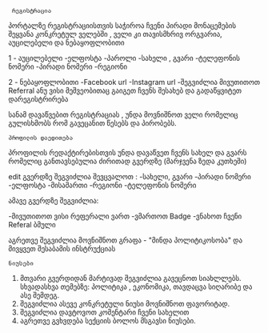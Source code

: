     რეგისტრაციაპორტალზე რეგისტრაციისთვის საჭიროა ჩვენი პირადი მონაცემების შეყვანა კონკრეტულ ველებში , ველი კი თავისმხრივ ორგვარია, აუცილებელი და ნებაყოფლობითი1 - აუცილებელი-ელფოსტა-პაროლი-სახელი , გვარი-ტელეფონის ნომერი-პირადი ნომერი-რეგიონი2 - ნებაყოფლობითი-Facebook url-Instagram url-შეგვიძლია მივუთითოთ Referral ანუ ვისი მეშვეობითაც გაიგეთ ჩვენს შესახებ და გადაწყვიტეთ დარეგისტრირებასანამ დავაწვებით რეგისტრაციას , უნდა მოვნიშნოთ ველი რომელიც გულისხმობს რომ გავეცანით წესებს და პირობებს.    პროფილის დაედითებაპროფილის რედაქტირებისთვის უნდა დავაწვეთ ჩვენს სახელ და გვარს რომელიც განთავსებულია ძირითად გვერდზე (მარჯვენა ზედა კუთხეში)edit გვერდზე შეგვიძლია შევცვალოთ :-სახელი, გვარი-პირადი ნომერი-ელფოსტა-მისამართი-რეგიონი-ტელეფონის ნომერიამავე გვერდზე შეგვიძლია:-მივუთითოთ ვისი რეფერალი ვართ-ვმართოთ Badge-ვნახოთ ჩვენი Referal ბმულიაგრეთვე შეგვიძლია მოვნიშნოთ გრაფა - "მინდა პოლიტიკოსობა" და მივყვეთ შესაბამის ინსტრუქციას    ნიუსები1. მთვარი გვერდიდან მარტივად შეგვიძლია გავეცნოთ სიახლლებს. სხვადასხვა თემებზე: პოლიტიკა , ეკონომიკა, თავდაცვა სიღარიბე და ასე შემდეგ.2. შეგვიძლია ასევე კონკრეტული ნიუსი მოვნიშნოთ ფავორიტად.3. შეგვიძლია დავტოვოთ კომენტარი ჩვენი სახელით4. აგრეთვე გვხვდება სექციის ბოლოს მსგავსი ნიუსები.